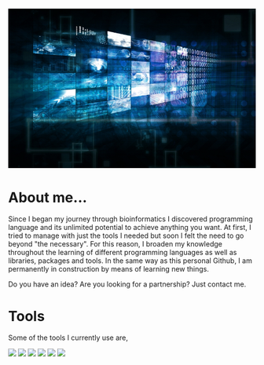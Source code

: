 ![Header](https://github.com/elainfl/elainfl/blob/master/big_data_banner.png "Header")

# About me...

Since I began my journey through bioinformatics I discovered programming language and its unlimited potential to achieve anything you want. At first, I tried to manage with just the tools I needed but soon I felt the need to go beyond "the necessary". For this reason, I broaden my knowledge throughout the learning of different programming languages as well as libraries, packages and tools. In the same way as this personal Github, I am permanently in construction by means of learning new things. 

Do you have an idea? Are you looking for a partnership? Just contact me.

# Tools

Some of the tools I currently use are, 

![](https://img.shields.io/badge/OS-Linux-informational?style=flat&logo=Linux&logoColor=white&color=2bbc8a)
![](https://img.shields.io/badge/Code-Python-informational?style=flat&logo=Python&logoColor=white&color=2bbc8a)
![](https://img.shields.io/badge/Code-R-informational?style=flat&logo=R&logoColor=white&color=2bbc8a)
![](https://img.shields.io/badge/Shell-Bash-informational?style=flat&logo=gnubash&logoColor=white&color=2bbc8a)
![](https://img.shields.io/badge/Tool-Git-informational?style=flat&logo=Git&logoColor=white&color=2bbc8a)
![](https://img.shields.io/badge/Tool-Github-informational?style=flat&logo=GitHub&logoColor=white&color=2bbc8a)

